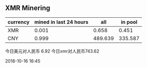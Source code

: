 ## XMR Minering

|currency|mined in last 24 hours|all|in pool|
|---|---|---|---|
|XMR|0.001|0.658|0.451|
|CNY|0.999|489.639|335.587|

今日美元对人民币 6.92	今日xmr对人民币743.62


2018-10-16 16:45